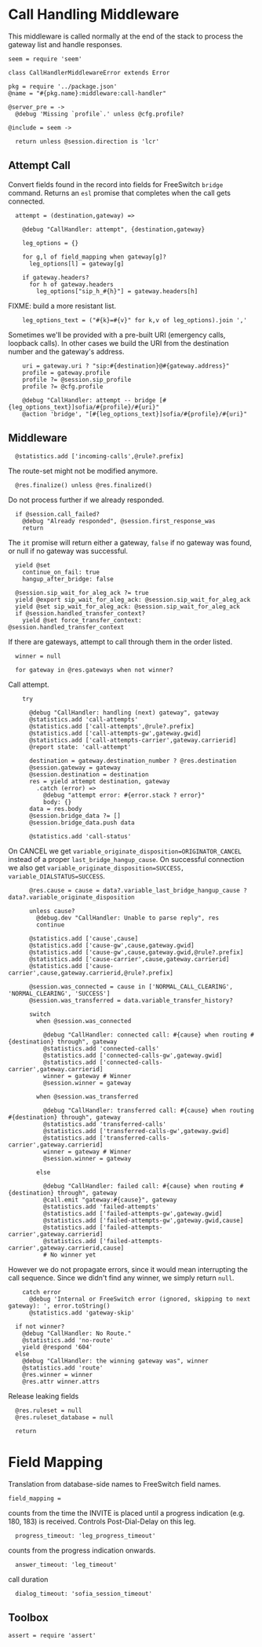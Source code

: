 Call Handling Middleware
========================

This middleware is called normally at the end of the stack to process the gateway list and handle responses.

    seem = require 'seem'

    class CallHandlerMiddlewareError extends Error

    pkg = require '../package.json'
    @name = "#{pkg.name}:middleware:call-handler"

    @server_pre = ->
      @debug 'Missing `profile`.' unless @cfg.profile?

    @include = seem ->

      return unless @session.direction is 'lcr'

Attempt Call
------------

Convert fields found in the record into fields for FreeSwitch `bridge` command.
Returns an `esl` promise that completes when the call gets connected.

      attempt = (destination,gateway) =>

        @debug "CallHandler: attempt", {destination,gateway}

        leg_options = {}

        for g,l of field_mapping when gateway[g]?
          leg_options[l] = gateway[g]

        if gateway.headers?
          for h of gateway.headers
            leg_options["sip_h_#{h}"] = gateway.headers[h]

FIXME: build a more resistant list.

        leg_options_text = ("#{k}=#{v}" for k,v of leg_options).join ','

Sometimes we'll be provided with a pre-built URI (emergency calls, loopback calls). In other cases we build the URI from the destination number and the gateway's address.

        uri = gateway.uri ? "sip:#{destination}@#{gateway.address}"
        profile = gateway.profile
        profile ?= @session.sip_profile
        profile ?= @cfg.profile

        @debug "CallHandler: attempt -- bridge [#{leg_options_text}]sofia/#{profile}/#{uri}"
        @action 'bridge', "[#{leg_options_text}]sofia/#{profile}/#{uri}"

Middleware
----------

      @statistics.add ['incoming-calls',@rule?.prefix]

The route-set might not be modified anymore.

      @res.finalize() unless @res.finalized()

Do not process further if we already responded.

      if @session.call_failed?
        @debug "Already responded", @session.first_response_was
        return

The `it` promise will return either a gateway, `false` if no gateway was found, or null if no gateway was successful.

      yield @set
        continue_on_fail: true
        hangup_after_bridge: false

      @session.sip_wait_for_aleg_ack ?= true
      yield @export sip_wait_for_aleg_ack: @session.sip_wait_for_aleg_ack
      yield @set sip_wait_for_aleg_ack: @session.sip_wait_for_aleg_ack
      if @session.handled_transfer_context?
        yield @set force_transfer_context: @session.handled_transfer_context

If there are gateways, attempt to call through them in the order listed.

      winner = null

      for gateway in @res.gateways when not winner?

Call attempt.

        try

          @debug "CallHandler: handling (next) gateway", gateway
          @statistics.add 'call-attempts'
          @statistics.add ['call-attempts',@rule?.prefix]
          @statistics.add ['call-attempts-gw',gateway.gwid]
          @statistics.add ['call-attempts-carrier',gateway.carrierid]
          @report state: 'call-attempt'

          destination = gateway.destination_number ? @res.destination
          @session.gateway = gateway
          @session.destination = destination
          res = yield attempt destination, gateway
            .catch (error) =>
              @debug "attempt error: #{error.stack ? error}"
              body: {}
          data = res.body
          @session.bridge_data ?= []
          @session.bridge_data.push data

          @statistics.add 'call-status'

On CANCEL we get `variable_originate_disposition=ORIGINATOR_CANCEL` instead of a proper `last_bridge_hangup_cause`.
On successful connection we also get `variable_originate_disposition=SUCCESS, variable_DIALSTATUS=SUCCESS`.

          @res.cause = cause = data?.variable_last_bridge_hangup_cause ? data?.variable_originate_disposition

          unless cause?
            @debug.dev "CallHandler: Unable to parse reply", res
            continue

          @statistics.add ['cause',cause]
          @statistics.add ['cause-gw',cause,gateway.gwid]
          @statistics.add ['cause-gw',cause,gateway.gwid,@rule?.prefix]
          @statistics.add ['cause-carrier',cause,gateway.carrierid]
          @statistics.add ['cause-carrier',cause,gateway.carrierid,@rule?.prefix]

          @session.was_connected = cause in ['NORMAL_CALL_CLEARING', 'NORMAL_CLEARING', 'SUCCESS']
          @session.was_transferred = data.variable_transfer_history?

          switch
            when @session.was_connected

              @debug "CallHandler: connected call: #{cause} when routing #{destination} through", gateway
              @statistics.add 'connected-calls'
              @statistics.add ['connected-calls-gw',gateway.gwid]
              @statistics.add ['connected-calls-carrier',gateway.carrierid]
              winner = gateway # Winner
              @session.winner = gateway

            when @session.was_transferred

              @debug "CallHandler: transferred call: #{cause} when routing #{destination} through", gateway
              @statistics.add 'transferred-calls'
              @statistics.add ['transferred-calls-gw',gateway.gwid]
              @statistics.add ['transferred-calls-carrier',gateway.carrierid]
              winner = gateway # Winner
              @session.winner = gateway

            else

              @debug "CallHandler: failed call: #{cause} when routing #{destination} through", gateway
              @call.emit "gateway:#{cause}", gateway
              @statistics.add 'failed-attempts'
              @statistics.add ['failed-attempts-gw',gateway.gwid]
              @statistics.add ['failed-attempts-gw',gateway.gwid,cause]
              @statistics.add ['failed-attempts-carrier',gateway.carrierid]
              @statistics.add ['failed-attempts-carrier',gateway.carrierid,cause]
              # No winner yet

However we do not propagate errors, since it would mean interrupting the call sequence. Since we didn't find any winner, we simply return `null`.

        catch error
          @debug 'Internal or FreeSwitch error (ignored, skipping to next gateway): ', error.toString()
          @statistics.add 'gateway-skip'

      if not winner?
        @debug "CallHandler: No Route."
        @statistics.add 'no-route'
        yield @respond '604'
      else
        @debug "CallHandler: the winning gateway was", winner
        @statistics.add 'route'
        @res.winner = winner
        @res.attr winner.attrs

Release leaking fields

      @res.ruleset = null
      @res.ruleset_database = null

      return


Field Mapping
=============

Translation from database-side names to FreeSwitch field names.

    field_mapping =

counts from the time the INVITE is placed until a progress indication (e.g. 180, 183) is received. Controls Post-Dial-Delay on this leg.

      progress_timeout: 'leg_progress_timeout'

counts from the progress indication onwards.

      answer_timeout: 'leg_timeout'

call duration

      dialog_timeout: 'sofia_session_timeout'

Toolbox
-------

    assert = require 'assert'
